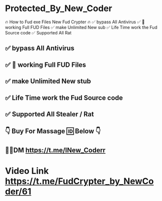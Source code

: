 # Protected_By_New_Coder
🔥 How to Fud exe Files New Fud Crypter 🔥  ✅ bypass All Antivirus ✅ 💯 working Full FUD Files ✅ make Unlimited New sub  ✅ Life Time work the Fud Source code ✅ Supported All Rat 


## ✅ bypass All Antivirus
## ✅ 💯 working Full FUD Files
## ✅ make Unlimited New stub 
## ✅ Life Time work the Fud Source code
## ✅ Supported All Stealer / Rat

## 👇 Buy For Massage 🆔 Below 👇

## 👤💬DM https://t.me/INew_Coderr
# Video Link https://t.me/FudCrypter_by_NewCoder/61
